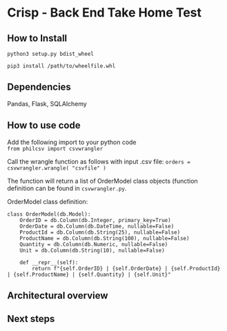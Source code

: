 # Crisp - Back End Take Home Test

## How to Install
`python3 setup.py bdist_wheel`

`pip3 install /path/to/wheelfile.whl`

## Dependencies

Pandas, Flask, SQLAlchemy

## How to use code
Add the following import to your python code  
`from philcsv import csvwrangler`

Call the wrangle function as follows with input .csv file:
`orders = csvwrangler.wrangle( "csvfile" )`

The function will return a list of OrderModel class objects (function definition can be found in `csvwrangler.py`.

OrderModel class definition:
```
class OrderModel(db.Model):
    OrderID = db.Column(db.Integer, primary_key=True)
    OrderDate = db.Column(db.DateTime, nullable=False)
    ProductId = db.Column(db.String(25), nullable=False)
    ProductName = db.Column(db.String(100), nullable=False)
    Quantity = db.Column(db.Numeric, nullable=False)
    Unit = db.Column(db.String(10), nullable=False)

    def __repr__(self):
        return f"{self.OrderID} | {self.OrderDate} | {self.ProductId} | {self.ProductName} | {self.Quantity} | {self.Unit}"
```

## Architectural overview

## Next steps
